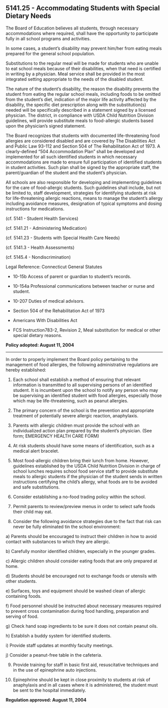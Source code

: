 ## 5141.25 - Accommodating Students with Special Dietary Needs

The Board of Education believes all students, through necessary accommodations where required, shall have the opportunity to participate fully in all school programs and activities.

In some cases, a student’s disability may prevent him/her from eating meals prepared for the general school population.

Substitutions to the regular meal will be made for students who are unable to eat school meals because of their disabilities, when that need is certified in writing by a physician. Meal service shall be provided in the most integrated setting appropriate to the needs of the disabled student.

The nature of the student’s disability, the reason the disability prevents the student from eating the regular school meals, including foods to be omitted from the student’s diet, indication of the major life activity affected by the disability, the specific diet prescription along with the substitution(s) needed will be specifically described in a statement signed by a licensed physician. The district, in compliance with USDA Child Nutrition Division guidelines, will provide substitute meals to food-allergic students based upon the physician’s signed statement.

The Board recognizes that students with documented life-threatening food allergies are considered disabled and are covered by The Disabilities Act  and Public Law 93-112 and Section 504 of The Rehabilitation Act of 1973. A clearly-defined “504 Accommodation Plan” shall be developed and implemented for all such identified students in which necessary accommodations are made to ensure full participation of identified students in student activities. Such plan shall be signed by the appropriate staff, the parent/guardian of the student and the student’s physician.

All schools are also responsible for developing and implementing guidelines for the care of food-allergic students. Such guidelines shall include, but not be limited to, staff development, strategies for identifying students at risk for life-threatening allergic reactions, means to manage the student’s allergy including avoidance measures, designation of typical symptoms and dosing instructions for medications.

(cf. 5141 - Student Health Services)

(cf. 5141.21 - Administering Medication)

(cf. 5141.23 - Students with Special Health Care Needs)

(cf. 5141.3 - Health Assessments)

(cf. 5145.4 - Nondiscrimination)

Legal Reference:  Connecticut General Statutes

* 10-15b Access of parent or guardian to student’s records.

* 10-154a Professional communications between teacher or nurse and student.

* 10-207 Duties of medical advisors.

* Section 504 of the Rehabilitation Act of 1973

* Americans With Disabilities Act

* FCS Instruction783-2, Revision 2, Meal substitution for medical or other special dietary reasons.

**Policy adopted:  August 11, 2004**

---

In order to properly implement the Board policy pertaining to the management of food allergies, the following administrative regulations are hereby established:

1.  Each school shall establish a method of ensuring that relevant information is transmitted to all supervising persons of an identified student. It is incumbent upon the school to notify any person who may be supervising an identified student with food allergies, especially those which may be life-threatening, such as peanut allergies.

2.  The primary concern of the school is the prevention and appropriate treatment of potentially severe allergic reaction, anaphylaxis.

3.  Parents with allergic children must provide the school with an individualized action plan prepared by the student’s physician. (See form; EMERGENCY HEALTH CARE FORM)

4.  At risk students should have some means of identification, such as a medical alert bracelet.

5.  Most food-allergic children bring their lunch from home. However, guidelines established by the USDA Child Nutrition Division in charge of school lunches requires school food service staff to provide substitute meals to allergic students if the physician of the student sends in written instructions certifying the child’s allergy, what foods are to be avoided and safe substitutions.

6.  Consider establishing a no-food trading policy within the school.

7.  Permit parents to review/preview menus in order to select safe foods their child may eat.

8.  Consider the following avoidance strategies due to the fact that risk can never be fully eliminated tin the school environment:

  a)  Parents should be encouraged to instruct their children in how to avoid contact with substances to which they are allergic.

  b)  Carefully monitor identified children, especially in the younger grades.

  c)  Allergic children should consider eating foods that are only prepared at home.

  d)  Students should be encouraged not to exchange foods or utensils with other students.

  e)  Surfaces, toys and equipment should be washed clean of allergic containing foods.

  f)  Food personnel should be instructed about necessary measures required to prevent cross contamination during food handling, preparation and serving of food.

  g)  Check hand soap ingredients to be sure it does not contain peanut oils.

  h)  Establish a buddy system for identified students.

  i)  Provide staff updates at monthly faculty meetings.

  j)  Consider a peanut-free table in the cafeteria.

9.  Provide training for staff in basic first aid, resuscitative techniques and in the use of epinephrine auto injections.

10.  Epinephrine should be kept in close proximity to students at risk of anaphylaxis and in all cases where it is administered, the student must be sent to the hospital immediately.

**Regulation approved:   August 11, 2004**

